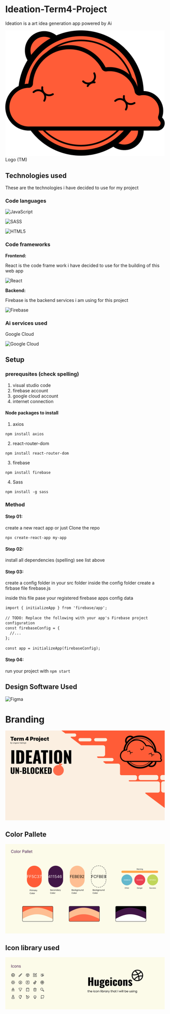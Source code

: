 # Ideation-Term4-Project
 Ideation is a art idea generation app powered by Ai

<img src="readmeAssets\logo.png">
Logo (TM)

## Technologies used
These are the technologies i have decided to use for my project

### Code languages 

![JavaScript](https://img.shields.io/badge/javascript-%23323330.svg?style=for-the-badge&logo=javascript&logoColor=%23F7DF1E)
 
![SASS](https://img.shields.io/badge/SASS-hotpink.svg?style=for-the-badge&logo=SASS&logoColor=white)

![HTML5](https://img.shields.io/badge/html5-%23E34F26.svg?style=for-the-badge&logo=html5&logoColor=white)

### Code frameworks

**Frontend:**

React is the code frame work i have decided to use for the building of this web app

![React](https://img.shields.io/badge/react-%2320232a.svg?style=for-the-badge&logo=react&logoColor=%2361DAFB)

**Backend:**

Firebase is the backend services i am using for this project

![Firebase](https://img.shields.io/badge/firebase-%23039BE5.svg?style=for-the-badge&logo=firebase)

### Ai services used 

Google Cloud 

![Google Cloud](https://img.shields.io/badge/GoogleCloud-%234285F4.svg?style=for-the-badge&logo=google-cloud&logoColor=white)

## Setup

### prerequsites (check spelling)
1. visual studio code 
2. firebase account
3. google cloud account
4. internet connection

#### Node packages to install
1. axios
```
npm install axios
```

2. react-router-dom
```
npm install react-router-dom
```

3. firebase
```
npm install firebase
```

4. Sass
```
npm install -g sass
```

### Method
#### Step 01:
create a new react app or just Clone the repo
```
npx create-react-app my-app
```

#### Step 02:
install all dependencies (spelling)
see list above

#### Step 03:
create a config folder in your src folder 
inside the config folder create a firbase file firebase.js

inside this file pase your registered firebase apps config data 

```
import { initializeApp } from 'firebase/app';

// TODO: Replace the following with your app's Firebase project configuration
const firebaseConfig = {
  //...
};

const app = initializeApp(firebaseConfig);
```

#### Step 04:
run your project with ```npm start```

## Design Software Used

![Figma](https://img.shields.io/badge/figma-%23F24E1E.svg?style=for-the-badge&logo=figma&logoColor=white)

# Branding
<img src="readmeAssets\Frame 97.jpg" >

## Color Pallete
<img src="readmeAssets\colorpallette.jpg">

## Icon library used
<img src="readmeAssets\icons.jpg">